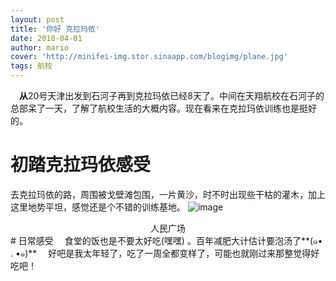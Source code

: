```yaml
---
layout: post
title: '你好 克拉玛依'
date: 2018-04-01
author: mario
cover: 'http://minifei-img.stor.sinaapp.com/blogimg/plane.jpg'
tags: 航校
---
```


&emsp;**从**20号天津出发到石河子再到克拉玛依已经8天了。中间在天翔航校在石河子的总部呆了一天，了解了航校生活的大概内容。现在看来在克拉玛依训练也是挺好的。

# 初踏克拉玛依感受

去克拉玛依的路，周围被戈壁滩包围，一片黄沙，时不时出现些干枯的灌木，加上这里地势平坦，感觉还是个不错的训练基地。
![image](http://minifei-img.stor.sinaapp.com/blogimg/rmgy.jpg) 
<center>人民广场</center>
# 日常感受
&emsp;食堂的饭也是不要太好吃(嘿嘿) 。百年减肥大计估计要泡汤了**(๑• . •๑)**
&emsp;好吧是我太年轻了，吃了一周全都变样了，可能也就刚过来那整觉得好吃吧！
&emsp;